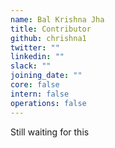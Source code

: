 ```yaml
---
name: Bal Krishna Jha
title: Contributor
github: chrishna1
twitter: ""
linkedin: ""
slack: ""
joining_date: ""
core: false
intern: false
operations: false
---
```


Still waiting for this
